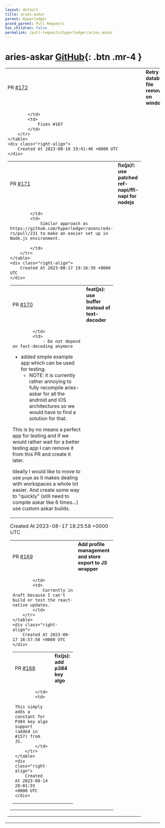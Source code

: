 ```yaml
---
layout: default
title: aries-askar
parent: Hyperledger
grand_parent: Pull Requests
has_children: false
permalink: /pull-requests/hyperledger/aries-askar
---
```


# aries-askar <span class="fs-3 right-align">[GitHub](https://github.com/hyperledger/aries-askar){: .btn .mr-4 }</span>


<div>
    <table>
        <tr>
            <td>
                PR <a href="https://github.com/hyperledger/aries-askar/pull/172" class=".btn">#172</a>
            </td>
            <td>
                <b>
                    Retry database file removal on windows
                </b>
            </td>
        </tr>
        <tr>
            <td>
                
            </td>
            <td>
                Fixes #167 
            </td>
        </tr>
    </table>
    <div class="right-align">
        Created At 2023-08-18 19:41:46 +0000 UTC
    </div>
</div>

<div>
    <table>
        <tr>
            <td>
                PR <a href="https://github.com/hyperledger/aries-askar/pull/171" class=".btn">#171</a>
            </td>
            <td>
                <b>
                    fix(js)!: use patched ref-napi/ffi-napi for nodejs
                </b>
            </td>
        </tr>
        <tr>
            <td>
                
            </td>
            <td>
                Similar approach as https://github.com/hyperledger/anoncreds-rs/pull/231 to make an easier set up in Node.js environment.

            </td>
        </tr>
    </table>
    <div class="right-align">
        Created At 2023-08-17 19:16:39 +0000 UTC
    </div>
</div>

<div>
    <table>
        <tr>
            <td>
                PR <a href="https://github.com/hyperledger/aries-askar/pull/170" class=".btn">#170</a>
            </td>
            <td>
                <b>
                    feat(js): use buffer instead of text-decoder
                </b>
            </td>
        </tr>
        <tr>
            <td>
                
            </td>
            <td>
                - Do not depend on fast-decoding anymore
- added simple example app which can be used for testing.
  - NOTE: it is currently rather annoying to fully recompile aries-askar for all the android and iOS architectures so we would have to find a solution for that.

This is by no means a perfect app for testing and if we would rather wait for a better testing app I can remove it from this PR and create it later.

Ideally I would like to move to use `pnpm` as it makes dealing with workspaces a whole lot easier. And create some way to "quickly" (still need to compile askar like 6 times...) use custom askar builds.
            </td>
        </tr>
    </table>
    <div class="right-align">
        Created At 2023-08-17 18:25:58 +0000 UTC
    </div>
</div>

<div>
    <table>
        <tr>
            <td>
                PR <a href="https://github.com/hyperledger/aries-askar/pull/169" class=".btn">#169</a>
            </td>
            <td>
                <b>
                    Add profile management and store export to JS wrapper
                </b>
            </td>
        </tr>
        <tr>
            <td>
                
            </td>
            <td>
                Currently in draft because I can't build or test the react-native updates.
            </td>
        </tr>
    </table>
    <div class="right-align">
        Created At 2023-08-17 16:57:58 +0000 UTC
    </div>
</div>

<div>
    <table>
        <tr>
            <td>
                PR <a href="https://github.com/hyperledger/aries-askar/pull/168" class=".btn">#168</a>
            </td>
            <td>
                <b>
                    fix(js): add p384 key algo
                </b>
            </td>
        </tr>
        <tr>
            <td>
                
            </td>
            <td>
                This simply adds a constant for P384 key algo support (added in #157) from JS. 
            </td>
        </tr>
    </table>
    <div class="right-align">
        Created At 2023-08-14 20:01:55 +0000 UTC
    </div>
</div>

